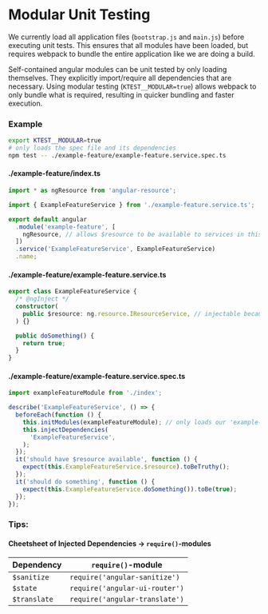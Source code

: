 # Modular Unit Testing

We currently load all application files (`bootstrap.js` and `main.js`) before executing unit tests. This ensures that all modules have been loaded, but requires webpack to bundle the entire application like we are doing a build.

Self-contained angular modules can be unit tested by only loading themselves. They explicitly import/require all dependencies that are necessary. Using modular testing (`KTEST__MODULAR=true`) allows webpack to only bundle what is required, resulting in quicker bundling and faster execution.

### Example

```bash
export KTEST__MODULAR=true
# only loads the spec file and its dependencies
npm test -- ./example-feature/example-feature.service.spec.ts
```

#### ./example-feature/index.ts
```ts
import * as ngResource from 'angular-resource';

import { ExampleFeatureService } from './example-feature.service.ts';

export default angular
  .module('example-feature', [
    ngResource, // allows $resource to be available to services in this module
  ])
  .service('ExampleFeatureService', ExampleFeatureService)
  .name;
```

#### ./example-feature/example-feature.service.ts
```ts
export class ExampleFeatureService {
  /* @ngInject */
  constructor(
    public $resource: ng.resource.IResourceService, // injectable because of ngResource module
  ) {}

  public doSomething() {
    return true;
  }
}
```

#### ./example-feature/example-feature.service.spec.ts
```ts
import exampleFeatureModule from './index';

describe('ExampleFeatureService', () => {
  beforeEach(function () {
    this.initModules(exampleFeatureModule); // only loads our 'example-feature' module and its dependencies
    this.injectDependencies(
      'ExampleFeatureService',
    );
  });
  it('should have $resource available', function () {
    expect(this.ExampleFeatureService.$resource).toBeTruthy();
  });
  it('should do something', function () {
    expect(this.ExampleFeatureService.doSomething()).toBe(true);
  });
});
```

### Tips:

#### Cheetsheet of Injected Dependencies -> `require()`-modules

| Dependency | `require()`-module |
| ---------- | ------------------ |
| `$sanitize` | `require('angular-sanitize')` |
| `$state` | `require('angular-ui-router')` |
| `$translate` | `require('angular-translate')` |
